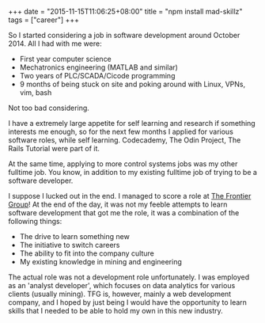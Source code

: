+++
date = "2015-11-15T11:06:25+08:00"
title = "npm install mad-skillz"
tags = ["career"]
+++

So I started considering a job in software development around October 2014. All I had with me were:

- First year computer science
- Mechatronics engineering (MATLAB and similar)
- Two years of PLC/SCADA/Cicode programming
- 9 months of being stuck on site and poking around with Linux, VPNs, vim, bash

Not too bad considering.

<!--more-->

I have a extremely large appetite for self learning and research if something interests me enough, so for the next few months I applied for various software roles, while self learning. Codecademy, The Odin Project, The Rails Tutorial were part of it.

At the same time, applying to more control systems jobs was my other fulltime job. You know, in addition to my existing fulltime job of trying to be a software developer.

I suppose I lucked out in the end. I managed to score a role at [The Frontier Group](http://www.thefrontiergroup.com.au)! At the end of the day, it was not my feeble attempts to learn software development that got me the role, it was a combination of the following things:

- The drive to learn something new
- The initiative to switch careers
- The ability to fit into the company culture
- My existing knowledge in mining and engineering

The actual role was not a development role unfortunately. I was employed as an 'analyst developer', which focuses on data analytics for various clients (usually mining). TFG is, however, mainly a web development company, and I hoped by just being I would have the opportunity to learn skills that I needed to be able to hold my own in this new industry.
